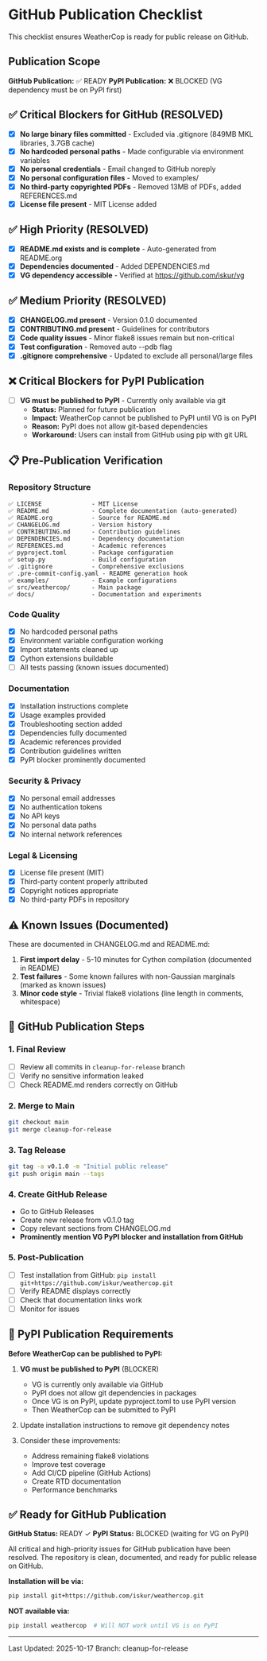 # GitHub Publication Checklist

This checklist ensures WeatherCop is ready for public release on GitHub.

## Publication Scope

**GitHub Publication:** ✅ READY
**PyPI Publication:** ❌ BLOCKED (VG dependency must be on PyPI first)

## ✅ Critical Blockers for GitHub (RESOLVED)

- [x] **No large binary files committed** - Excluded via .gitignore (849MB MKL libraries, 3.7GB cache)
- [x] **No hardcoded personal paths** - Made configurable via environment variables
- [x] **No personal credentials** - Email changed to GitHub noreply
- [x] **No personal configuration files** - Moved to examples/
- [x] **No third-party copyrighted PDFs** - Removed 13MB of PDFs, added REFERENCES.md
- [x] **License file present** - MIT License added

## ✅ High Priority (RESOLVED)

- [x] **README.md exists and is complete** - Auto-generated from README.org
- [x] **Dependencies documented** - Added DEPENDENCIES.md
- [x] **VG dependency accessible** - Verified at https://github.com/iskur/vg

## ✅ Medium Priority (RESOLVED)

- [x] **CHANGELOG.md present** - Version 0.1.0 documented
- [x] **CONTRIBUTING.md present** - Guidelines for contributors
- [x] **Code quality issues** - Minor flake8 issues remain but non-critical
- [x] **Test configuration** - Removed auto --pdb flag
- [x] **.gitignore comprehensive** - Updated to exclude all personal/large files

## ❌ Critical Blockers for PyPI Publication

- [ ] **VG must be published to PyPI** - Currently only available via git
  - **Status:** Planned for future publication
  - **Impact:** WeatherCop cannot be published to PyPI until VG is on PyPI
  - **Reason:** PyPI does not allow git-based dependencies
  - **Workaround:** Users can install from GitHub using pip with git URL

## 📋 Pre-Publication Verification

### Repository Structure
```
✅ LICENSE              - MIT License
✅ README.md            - Complete documentation (auto-generated)
✅ README.org           - Source for README.md
✅ CHANGELOG.md         - Version history
✅ CONTRIBUTING.md      - Contribution guidelines
✅ DEPENDENCIES.md      - Dependency documentation
✅ REFERENCES.md        - Academic references
✅ pyproject.toml       - Package configuration
✅ setup.py             - Build configuration
✅ .gitignore           - Comprehensive exclusions
✅ .pre-commit-config.yaml - README generation hook
✅ examples/            - Example configurations
✅ src/weathercop/      - Main package
✅ docs/                - Documentation and experiments
```

### Code Quality
- [x] No hardcoded personal paths
- [x] Environment variable configuration working
- [x] Import statements cleaned up
- [x] Cython extensions buildable
- [ ] All tests passing (known issues documented)

### Documentation
- [x] Installation instructions complete
- [x] Usage examples provided
- [x] Troubleshooting section added
- [x] Dependencies fully documented
- [x] Academic references provided
- [x] Contribution guidelines written
- [x] PyPI blocker prominently documented

### Security & Privacy
- [x] No personal email addresses
- [x] No authentication tokens
- [x] No API keys
- [x] No personal data paths
- [x] No internal network references

### Legal & Licensing
- [x] License file present (MIT)
- [x] Third-party content properly attributed
- [x] Copyright notices appropriate
- [x] No third-party PDFs in repository

## ⚠️ Known Issues (Documented)

These are documented in CHANGELOG.md and README.md:

1. **First import delay** - 5-10 minutes for Cython compilation (documented in README)
2. **Test failures** - Some known failures with non-Gaussian marginals (marked as known issues)
3. **Minor code style** - Trivial flake8 violations (line length in comments, whitespace)

## 🚀 GitHub Publication Steps

### 1. Final Review
- [ ] Review all commits in `cleanup-for-release` branch
- [ ] Verify no sensitive information leaked
- [ ] Check README.md renders correctly on GitHub

### 2. Merge to Main
```bash
git checkout main
git merge cleanup-for-release
```

### 3. Tag Release
```bash
git tag -a v0.1.0 -m "Initial public release"
git push origin main --tags
```

### 4. Create GitHub Release
- Go to GitHub Releases
- Create new release from v0.1.0 tag
- Copy relevant sections from CHANGELOG.md
- **Prominently mention VG PyPI blocker and installation from GitHub**

### 5. Post-Publication
- [ ] Test installation from GitHub: `pip install git+https://github.com/iskur/weathercop.git`
- [ ] Verify README displays correctly
- [ ] Check that documentation links work
- [ ] Monitor for issues

## 📝 PyPI Publication Requirements

**Before WeatherCop can be published to PyPI:**

1. **VG must be published to PyPI** (BLOCKER)
   - VG is currently only available via GitHub
   - PyPI does not allow git dependencies in packages
   - Once VG is on PyPI, update pyproject.toml to use PyPI version
   - Then WeatherCop can be submitted to PyPI

2. Update installation instructions to remove git dependency notes

3. Consider these improvements:
   - Address remaining flake8 violations
   - Improve test coverage
   - Add CI/CD pipeline (GitHub Actions)
   - Create RTD documentation
   - Performance benchmarks

## ✅ Ready for GitHub Publication

**GitHub Status:** READY ✓
**PyPI Status:** BLOCKED (waiting for VG on PyPI)

All critical and high-priority issues for GitHub publication have been resolved. The repository is clean, documented, and ready for public release on GitHub.

**Installation will be via:**
```bash
pip install git+https://github.com/iskur/weathercop.git
```

**NOT available via:**
```bash
pip install weathercop  # Will NOT work until VG is on PyPI
```

---

Last Updated: 2025-10-17
Branch: cleanup-for-release
